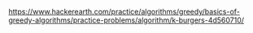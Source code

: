 https://www.hackerearth.com/practice/algorithms/greedy/basics-of-greedy-algorithms/practice-problems/algorithm/k-burgers-4d560710/
